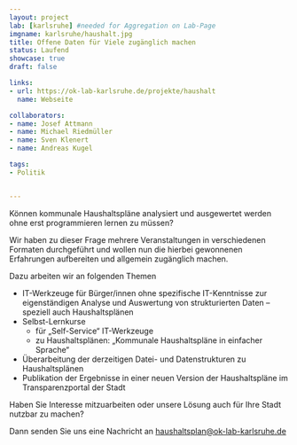 ```yaml
---
layout: project
lab: [karlsruhe] #needed for Aggregation on Lab-Page
imgname: karlsruhe/haushalt.jpg
title: Offene Daten für Viele zugänglich machen
status: Laufend
showcase: true
draft: false

links:
- url: https://ok-lab-karlsruhe.de/projekte/haushalt
  name: Webseite

collaborators:
- name: Josef Attmann
- name: Michael Riedmüller
- name: Sven Klenert
- name: Andreas Kugel

tags:
- Politik


---
```


Können kommunale Haushaltspläne analysiert und ausgewertet werden ohne erst programmieren lernen zu müssen?

Wir haben zu dieser Frage mehrere Veranstaltungen in verschiedenen Formaten durchgeführt und wollen nun die hierbei gewonnenen Erfahrungen aufbereiten und allgemein zugänglich machen.

Dazu arbeiten wir an folgenden Themen
* IT-Werkzeuge für Bürger/innen ohne spezifische IT-Kenntnisse zur eigenständigen Analyse und Auswertung von strukturierten Daten – speziell auch Haushaltsplänen
* Selbst-Lernkurse
  * für „Self-Service“ IT-Werkzeuge
  * zu Haushaltsplänen: „Kommunale Haushaltspläne in einfacher Sprache“
* Überarbeitung der derzeitigen Datei- und Datenstrukturen zu Haushaltsplänen
* Publikation der Ergebnisse in einer neuen Version der Haushaltspläne im Transparenzportal der Stadt

Haben Sie Interesse mitzuarbeiten oder unsere Lösung auch für Ihre Stadt nutzbar zu machen?

Dann senden Sie uns eine Nachricht an haushaltsplan@ok-lab-karlsruhe.de
